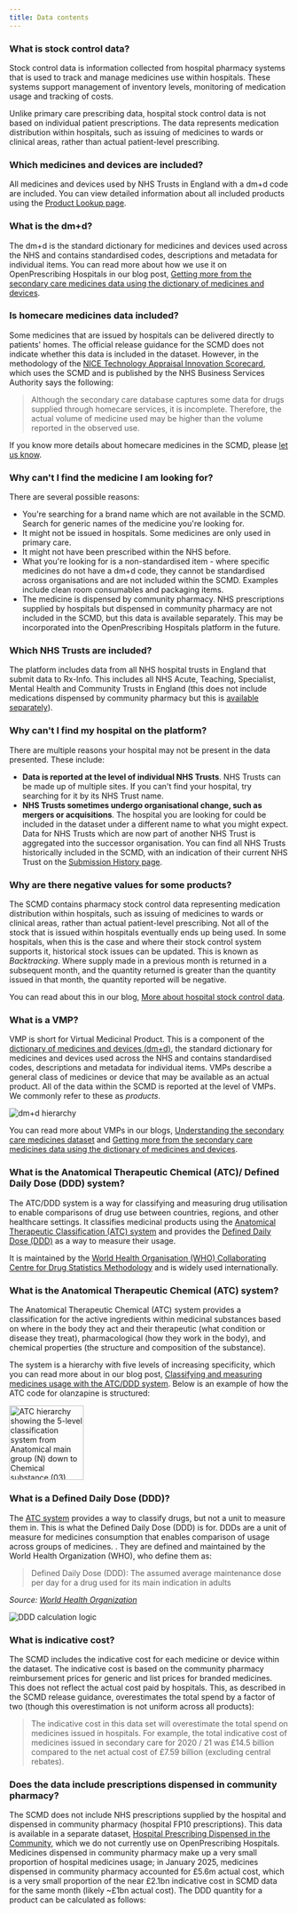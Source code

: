 ```yaml
---
title: Data contents
---
```


### What is stock control data?

Stock control data is information collected from hospital pharmacy systems that is used to track and manage medicines use within hospitals. These systems support management of inventory levels, monitoring of medication usage and tracking of costs. 

Unlike primary care prescribing data, hospital stock control data is not based on individual patient prescriptions. The data represents medication distribution within hospitals, such as issuing of medicines to wards or clinical areas, rather than actual patient-level prescribing. 

### Which medicines and devices are included?

All medicines and devices used by NHS Trusts in England with a dm+d code are included. You can view detailed information about all included products using the [Product Lookup page](https://hospitals.openprescribing.net/product-lookup/).

### What is the dm+d?

The dm+d is the standard dictionary for medicines and devices used across the NHS and contains standardised codes, descriptions and metadata for individual items. You can read more about how we use it on OpenPrescribing Hospitals in our blog post, [Getting more from the secondary care medicines data using the dictionary of medicines and devices](https://www.bennett.ox.ac.uk/blog/2025/03/getting-more-from-the-secondary-care-medicines-data-using-the-dictionary-of-medicines-and-devices/).

### Is homecare medicines data included?

Some medicines that are issued by hospitals can be delivered directly to patients' homes. The official release guidance for the SCMD does not indicate whether this data is included in the dataset. However, in the methodology of the [NICE Technology Appraisal Innovation Scorecard](https://www.nhsbsa.nhs.uk/statistical-collections/nice-technology-appraisals/nice-technology-appraisals-nhs-england-innovation-scorecard-december-2023/estimates-report), which uses the SCMD and is published by the NHS Business Services Authority says the following:

> Although the secondary care database captures some data for drugs supplied through homecare services, it is incomplete. Therefore, the actual volume of medicine used may be higher than the volume reported in the observed use.

If you know more details about homecare medicines in the SCMD, please [let us know](https://hospitals.openprescribing.net/contact/).


### Why can't I find the medicine I am looking for?

There are several possible reasons:

* You're searching for a brand name which are not available in the SCMD. Search for generic names of the medicine you're looking for.
* It might not be issued in hospitals. Some medicines are only used in primary care.
* It might not have been prescribed within the NHS before.
* What you're looking for is a non-standardised item - where specific medicines do not have a dm+d code, they cannot be standardised across organisations and are not included within the SCMD. Examples include clean room consumables and packaging items.
* The medicine is dispensed by community pharmacy. NHS prescriptions supplied by hospitals but dispensed in community pharmacy are not included in the SCMD, but this data is available separately. This may be incorporated into the OpenPrescribing Hospitals platform in the future.

### Which NHS Trusts are included?

The platform includes data from all NHS hospital trusts in England that submit data to Rx-Info. This includes all NHS Acute, Teaching, Specialist, Mental Health and Community Trusts in England (this does not include medications dispensed by community pharmacy but this is [available separately](https://opendata.nhsbsa.net/dataset/hospital-prescribing-dispensed-in-the-community)).

### Why can't I find my hospital on the platform?

There are multiple reasons your hospital may not be present in the data presented. These include:

* **Data is reported at the level of individual NHS Trusts**. NHS Trusts can be made up of multiple sites. If you can't find your hospital, try searching for it by its NHS Trust name.
* **NHS Trusts sometimes undergo organisational change, such as mergers or acquisitions**. The hospital you are looking for could be included in the dataset under a different name to what you might expect. Data for NHS Trusts which are now part of another NHS Trust is aggregated into the successor organisation. You can find all NHS Trusts historically included in the SCMD, with an indication of their current NHS Trust on the [Submission History page](https://hospitals.openprescribing.net/submission-history/).


### Why are there negative values for some products?

The SCMD contains pharmacy stock control data representing medication distribution within hospitals, such as issuing of medicines to wards or clinical areas, rather than actual patient-level prescribing. Not all of the stock that is issued within hospitals eventually ends up being used. In some hospitals, when this is the case and where their stock control system supports it, historical stock issues can be updated. This is known as _Backtracking_. Where supply made in a previous month is returned in a subsequent month, and the quantity returned is greater than the quantity issued in that month, the quantity reported will be negative.


You can read about this in our blog, [More about hospital stock control data](https://www.bennett.ox.ac.uk/blog/2025/02/more-about-hospital-stock-control-data/).

### What is a VMP?

VMP is short for Virtual Medicinal Product. This is a component of the [dictionary of medicines and devices (dm+d)](https://www.bennett.ox.ac.uk/blog/2019/08/what-is-the-dm-d-the-nhs-dictionary-of-medicines-and-devices/), the standard dictionary for medicines and devices used across the NHS and contains standardised codes, descriptions and metadata for individual items. VMPs describe a general class of medicines or device that may be available as an actual product. All of the data within the SCMD is reported at the level of VMPs. We commonly refer to these as _products_. 

<img src="/static/faq/vmp.png" 
     alt="dm+d hierarchy" 
     style="max-height: 26rem; margin-left: auto; margin-right: auto; max-width: 100%;" />

You can read more about VMPs in our blogs, [Understanding the secondary care medicines dataset](https://www.bennett.ox.ac.uk/blog/2025/02/understanding-the-secondary-care-medicines-dataset/) and [Getting more from the secondary care medicines data using the dictionary of medicines and devices](https://www.bennett.ox.ac.uk/blog/2025/03/getting-more-from-the-secondary-care-medicines-data-using-the-dictionary-of-medicines-and-devices/).


### What is the Anatomical Therapeutic Chemical (ATC)/ Defined Daily Dose (DDD) system?

The ATC/DDD system is a way for classifying and measuring drug utilisation to enable comparisons of drug use between countries, regions, and other healthcare settings. It classifies medicinal products using the [Anatomical Therapeutic Classification (ATC) system](/faq/#what-is-the-anatomical-therapeutic-chemical-atc-system) and provides the [Defined Daily Dose (DDD)](/faq/#what-is-a-defined-daily-dose-ddd) as a way to measure their usage.

It is maintained by the [World Health Organisation (WHO) Collaborating Centre for Drug Statistics Methodology](https://atcddd.fhi.no/atc_ddd_methodology/who_collaborating_centre/) and is widely used internationally.

### What is the Anatomical Therapeutic Chemical (ATC) system?

The Anatomical Therapeutic Chemical (ATC) system provides a classification for the active ingredients within medicinal substances based on where in the body they act and their therapeutic (what condition or disease they treat), pharmacological (how they work in the body), and chemical properties (the structure and composition of the substance).

The system is a hierarchy with five levels of increasing specificity, which you can read more about in our blog post, [Classifying and measuring medicines usage with the ATC/DDD system](https://www.bennett.ox.ac.uk/blog/2025/07/calculating-defined-daily-dose-quantity-in-the-secondary-care-medicines-data/). Below is an example of how the ATC code for olanzapine is structured:

<img src="/static/faq/atc.png" 
     alt="ATC hierarchy showing the 5-level classification system from Anatomical main group (N) down to Chemical substance (03)" 
     style="height: clamp(5rem, 14vw, 12rem); margin-left: auto; margin-right: auto; max-width: 100%;" />


### What is a Defined Daily Dose (DDD)?

The [ATC system](/faq/#what-is-the-anatomical-therapeutic-chemical-atc-system) provides a way to classify drugs, but not a unit to measure them in. This is what the Defined Daily Dose (DDD) is for. DDDs are a unit of measure for medicines consumption that enables comparison of usage across groups of medicines. . They are defined and maintained by the World Health Organization (WHO), who define them as:

> Defined Daily Dose (DDD): The assumed average maintenance dose per day for a drug used for its main indication in adults

*Source: [World Health Organization](https://www.who.int/tools/atc-ddd-toolkit/about-ddd)*

<img src="/static/faq/ddd-calc.png" 
     alt="DDD calculation logic" 
     style="max-height: 12rem; margin-left: auto; margin-right: auto; max-width: 100%;" />


### What is indicative cost?

The SCMD includes the indicative cost for each medicine or device within the dataset. The indicative cost is based on the community pharmacy reimbursement prices for generic and list prices for branded medicines. This does not reflect the actual cost paid by hospitals. This, as described in the SCMD release guidance, overestimates the total spend by a factor of two (though this overestimation is not uniform across all products):

> The indicative cost in this data set will overestimate the total spend on medicines issued in hospitals. For example, the total indicative cost of medicines issued in secondary care for 2020 / 21 was £14.5 billion compared to the net actual cost of £7.59 billion (excluding central rebates).


### Does the data include prescriptions dispensed in community pharmacy?

The SCMD does not include NHS prescriptions supplied by the hospital and dispensed in community pharmacy (hospital FP10 prescriptions). This data is available in a separate dataset, [Hospital Prescribing Dispensed in the Community](https://opendata.nhsbsa.net/dataset/hospital-prescribing-dispensed-in-the-community), which we do not currently use on OpenPrescribing Hospitals. Medicines dispensed in community pharmacy make up a very small proportion of hospital medicines usage; in January 2025, medicines dispensed in community pharmacy accounted for £5.6m actual cost, which is a very small proportion of the near £2.1bn indicative cost in SCMD data for the same month (likely ~£1bn actual cost). 
The DDD quantity for a product can be calculated as follows:
